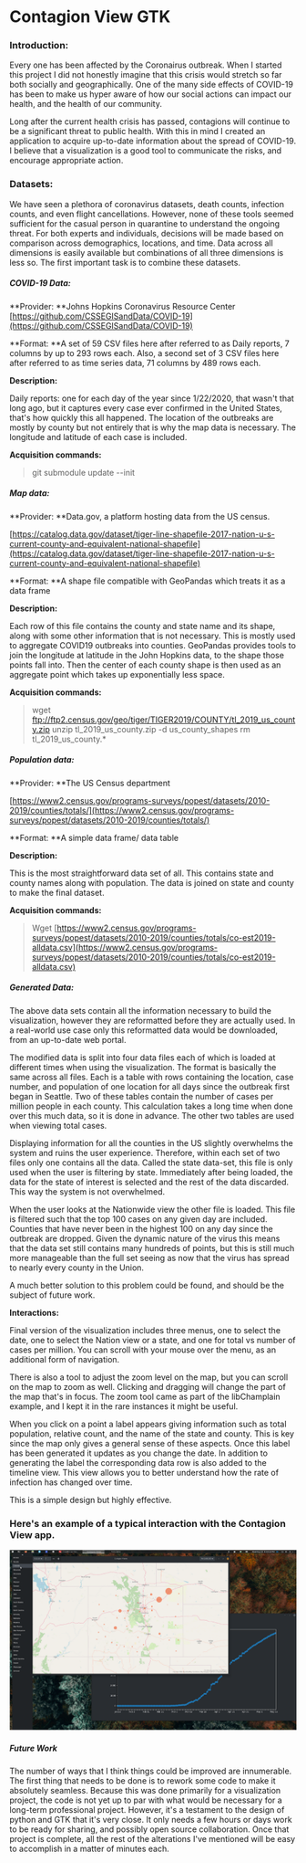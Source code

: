 # Contagion View GTK


### Introduction:

Every one  has been affected by the Coronairus outbreak. When I started this project I did not honestly imagine that this crisis would stretch so far both socially and geographically. One of the many side effects of COVID-19 has been to make us hyper aware of how our social actions can impact our health, and the health of our community. 

Long after the current health crisis has passed, contagions will continue to be a significant threat to public health. With this in mind I created an application to acquire up-to-date information about the spread of COVID-19. I believe that a visualization is a good tool to communicate the risks, and encourage appropriate action.  


### Datasets:

We have seen a plethora of coronavirus datasets, death counts, infection counts, and even flight cancellations. However, none of these tools seemed sufficient for the casual person in quarantine to understand the ongoing threat. For both experts and individuals, decisions will be made based on comparison across  demographics, locations, and time. Data across all dimensions is easily available but combinations of all three dimensions is less so. The first important task is to combine these datasets.


##### COVID-19 Data:


**Provider: **Johns Hopkins Coronavirus Resource Center [https://github.com/CSSEGISandData/COVID-19](https://github.com/CSSEGISandData/COVID-19) 


**Format: **A set of 59 CSV files here after referred to as Daily reports, 7 columns by up to 293 rows each. Also, a second set of 3 CSV files here after referred to as time series data, 71 columns by 489 rows each.


**Description:**


Daily reports: one for each day of the year since 1/22/2020, that wasn't that long ago, but it captures every case ever confirmed in the United States, that's how quickly this all happened. The location of the outbreaks are mostly by county but not entirely that is why the map data is necessary. The longitude and latitude of each case is included.


**Acquisition commands:**


> git submodule update --init


##### Map data:


**Provider: **Data.gov, a platform hosting data from the US census.


[https://catalog.data.gov/dataset/tiger-line-shapefile-2017-nation-u-s-current-county-and-equivalent-national-shapefile](https://catalog.data.gov/dataset/tiger-line-shapefile-2017-nation-u-s-current-county-and-equivalent-national-shapefile) 


**Format: **A shape file compatible with GeoPandas which treats it as a data frame


**Description:**


Each row of this file contains the county and state name and its shape, along with  some other information that is not necessary. This is mostly used to aggregate COVID19 outbreaks into counties. GeoPandas provides tools to join the longitude at latitude in the John Hopkins data, to the shape those points fall into. Then the center of each county shape is then used as an aggregate point which takes up exponentially less space.


**Acquisition commands:**



> wget ftp://ftp2.census.gov/geo/tiger/TIGER2019/COUNTY/tl_2019_us_county.zip
> unzip tl_2019_us_county.zip -d us_county_shapes
> rm tl_2019_us_county.*


##### Population data:


**Provider: **The US Census department 


[https://www2.census.gov/programs-surveys/popest/datasets/2010-2019/counties/totals/](https://www2.census.gov/programs-surveys/popest/datasets/2010-2019/counties/totals/) 


**Format: **A simple data frame/ data table


**Description:**


This is the most straightforward data set of all. This contains state and county names along with population. The data is joined on state and county to make the final dataset.


**Acquisition commands:**



> Wget [https://www2.census.gov/programs-surveys/popest/datasets/2010-2019/counties/totals/co-est2019-alldata.csv](https://www2.census.gov/programs-surveys/popest/datasets/2010-2019/counties/totals/co-est2019-alldata.csv)


##### Generated Data:

The above data sets contain all the information necessary to build the visualization, however they are reformatted before they are actually used. In a real-world use case only this reformatted data would be downloaded, from an up-to-date  web portal. 

The modified data is split into four data files each of which is loaded at different times when using the visualization. The format is basically the same across all files. Each is a table with rows containing the location, case number, and population of one location for all days since the outbreak first began in Seattle. Two of these tables contain the number of cases per million people in each county. This calculation takes a long time when done over this much data, so it is done in advance. The other two tables are used when viewing total cases. 

Displaying information for all the counties in the US slightly overwhelms the system and ruins the user experience. Therefore, within each set of two files only one contains all the data. Called the state data-set, this file is only used when the user is filtering by state. Immediately after being loaded, the data for the state of interest is selected and the rest of the data discarded. This way the system is not overwhelmed.

When the user looks at the Nationwide view the other file is loaded. This file is filtered such that the top 100 cases on any given day are included. Counties that have never been in the highest 100 on any day since the outbreak are dropped. Given the dynamic nature of the virus this means that the data set still contains many hundreds of points, but this is still much more manageable than the full set seeing as now that the virus has spread to nearly every county in the Union. 

A much better solution to this problem could be found, and should be the subject of future work.

**Interactions:**

Final version of the visualization includes three menus, one to select the date, one to select the Nation view or a state, and one for total vs number of cases per million. You can scroll with your mouse over the menu, as an additional form of navigation. 

There is also a tool to adjust the zoom level on the map, but you can scroll on the map to zoom as well. Clicking and dragging will change the part of the map that's in focus. The zoom tool came as part of the libChamplain example, and I kept it in the rare instances it might be useful.

When you click on a point a label appears giving information such as total population, relative count, and the name of the state and county. This is key since the map only gives a general sense of these aspects. Once this label has been generated it updates as you change the date. In addition to generating the label the corresponding data row is also added to the timeline view. This view allows you to better understand how the rate of infection has changed over time.

This is a simple design but highly effective.


### Here's an example of a typical interaction with the Contagion View app.




![alt_text](image_1.png "Example")


##### Future Work

The number of ways that I think things could be improved are innumerable. The first thing that needs to be done is to rework some code to make it absolutely seamless. Because this was done primarily for a visualization project, the code is not yet up to par with what would be necessary for a long-term professional project. However, it's a testament to the design of python and GTK that it's very close. It only needs a few hours or days work to be ready for sharing, and possibly open source collaboration. Once that project is complete, all the rest of the alterations I've mentioned will be easy to accomplish in a matter of minutes each. 
